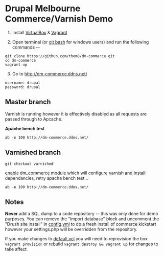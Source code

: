 # Drupal Melbourne Commerce/Varnish Demo

  1. Install [VirtualBox](https://www.virtualbox.org/wiki/Downloads) & [Vagrant](https://www.vagrantup.com/downloads.html)

  2. Open terminal (or [git bash](https://msysgit.github.io/) for windows users) and run the following commands --

  ```
  git clone https://github.com/thom8/dm-commerce.git
  cd dm-commerce
  vagrant up
  ```

  3. Go to http://dm-commerce.ddns.net/

  ```
  username: drupal
  password: drupal
  ```
  
## Master branch

Varnish is running however it is effectively disabled as all requests are passed through to Apcache.

**Apache bench test**
```
ab -n 100 http://dm-commerce.ddns.net/
```

## Varnished branch

```
git checkout varnished
```

enable dm_commerce module which will configure varnish and install dependancies, retry apache bench test ..

```
ab -n 100 http://dm-commerce.ddns.net/
```

## Notes

**Never** add a SQL dump to a code repository -- this was only done for demo purposes.
You can remove the "Import database" block and uncomment the "Drush site install" in [config.yml](https://github.com/thom8/dm-commerce/blob/master/config.yml) to do a fresh install of commerce kickstart however your settings.php will be overridden from the repository.

If you make changes to [default.vcl](https://github.com/thom8/dm-commerce/blob/master/vagrant-includes/default.vcl) you will need to reprovision the box ```vagrant provision``` or rebuild ```vagrant destroy && vagrant up``` for changes to take affect.
